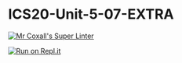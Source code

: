 # ICS20-Unit-5-07-EXTRA

[![Mr Coxall's Super Linter](https://github.com/ekaterina-chernykh/ICS20-Unit-5-07-EXTRA/workflows/Mr%20Coxall's%20Super%20Linter/badge.svg)](https://github.com/ekaterina-chernykh/ICS20-Unit-5-07-EXTRA/actions/)

[![Run on Repl.it](https://repl.it/badge/github/ekaterina-chernykh/ICS20-Unit-5-07-EXTRA)](https://repl.it/github/ekaterina-chernykh/ICS20-Unit-5-07-EXTRA)
